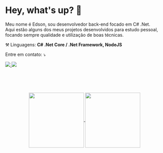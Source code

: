 # Hey, what's up? 👋

<p align="left"> 
  Meu nome é Edson, sou desenvolvedor back-end focado em C# .Net.<br>
  Aqui estão alguns dos meus projetos desenvolvidos para estudo pessoal,<br>
  focando sempre qualidade e utilização de boas técnicas.
</p>

<p align="left">
 ⚒️ Linguagens: <strong>C# .Net Core / .Net Framework, NodeJS</strong>
</p>

<p align="left">
 Entre em contato: ⤵️
</p>

<p align="left">
  <a href="[https://www.linkedin.com/in/pablomonteiro](https://www.linkedin.com/in/edson-suzart-0243a4136/)" alt="Linkedin">
  <img src="https://img.shields.io/badge/-Linkedin-0e76a8?style=flat-square&logo=Linkedin&logoColor=white&link=https://www.linkedin.com/in/edson-suzart-0243a4136" />     </a>
  <a href="https://api.whatsapp.com/send?phone=+5516991017754&text=" alt="WhatsApp">
  <img src="https://img.shields.io/badge/-WhatsApp-25d366?style=flat-square&labelColor=25d366&logo=whatsapp&logoColor=white&link=https://api.whatsapp.com/send?phone=+5516991017754&text="/></a>
</p> 
 
<br><br><br>

<p align=center>
  <a href="https://github.com/anuraghazra/github-readme-stats" title="Top Langs">
    <img height=175 align="center" src="https://github-readme-stats.vercel.app/api/top-langs/?username=edson-suzart&layout=compact&theme=gotham">
  </a>
  <a href="https://github.com/anuraghazra/github-readme-stats" title="About Me">
  <img height=175 align="center" src="https://github-readme-stats.vercel.app/api?username=edson-suzart&show_icons=true&layout=compact&theme=gotham" />
  </a>
</p>

</h2>
